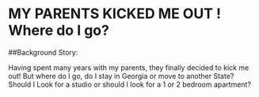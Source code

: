 # MY PARENTS KICKED ME OUT ! Where do I go?

##Background Story:  

Having spent many years with my parents, they finally decided to kick me out! But where do I go, do I stay in Georgia or move to another State?
Should I Look for a studio or should I look for a 1 or 2 bedroom apartment?
